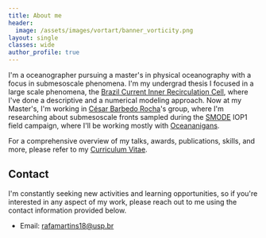 ```yaml
---
title: About me
header:
  image: /assets/images/vortart/banner_vorticity.png
layout: single
classes: wide
author_profile: true
---
```


I'm a oceanographer pursuing a master's in physical oceanography with a focus in submesoscale phenomena. I'm my undergrad thesis I focused in a large scale phenomena, the [Brazil Current Inner Recirculation Cell](link), where I've done a descriptive and a numerical modeling approach. Now at my Master's, I'm working in [César Barbedo Rocha](https://cesar-rocha.github.io/)'s group, where I'm researching about submesoscale fronts sampled during the [SMODE](https://podaac.jpl.nasa.gov/S-MODE) IOP1 field campaign, where I'll be working mostly with [Oceananigans](https://clima.github.io/OceananigansDocumentation/stable/).

For a comprehensive overview of my talks, awards, publications, skills, and more, please refer to my [Curriculum Vitae](https://raw.githubusercontent.com/rafacmartins/rafacmartins.github.io/master/assets/pdf/cv_rafael_maio_2024.pdf).



## Contact

I'm constantly seeking new activities and learning opportunities, so if you're interested in any aspect of my work, please reach out to me using the contact information provided below.

- Email: rafamartins18@usp.br
